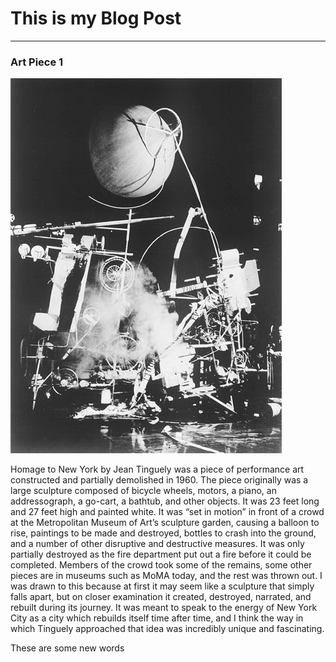 # This is my Blog Post
------

### Art Piece 1
![Jean Tinguely](images/Picture1.jpg?raw=true "Jean Tinguely")

Homage to New York by Jean Tinguely was a piece of performance art constructed and partially demolished in 1960. The piece originally was a large sculpture composed of bicycle wheels, motors, a piano, an addressograph, a go-cart, a bathtub, and other objects. It was 23 feet long and 27 feet high and painted white. It was “set in motion” in front of a crowd at the Metropolitan Museum of Art’s sculpture garden, causing a balloon to rise, paintings to be made and destroyed, bottles to crash into the ground, and a number of other disruptive and destructive measures. It was only partially destroyed as the fire department put out a fire before it could be completed. Members of the crowd took some of the remains, some other pieces are in museums such as MoMA today, and the rest was thrown out. I was drawn to this because at first it may seem like a sculpture that simply falls apart, but on closer examination it created, destroyed, narrated, and rebuilt during its journey. It was meant to speak to the energy of New York City as a city which rebuilds itself time after time, and I think the way in which Tinguely approached that idea was incredibly unique and fascinating.









These are some new words